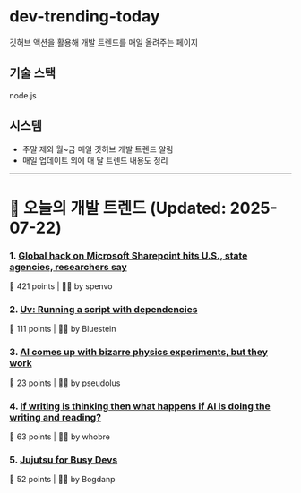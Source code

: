 # dev-trending-today
깃허브 액션을 활용해 개발 트렌드를 매일 올려주는 페이지

## 기술 스택
node.js
## 시스템
- 주말 제외 월~금 매일 깃허브 개발 트렌드 알림
- 매일 업데이트 외에 매 달 트렌드 내용도 정리
---

# 📰 오늘의 개발 트렌드 (Updated: 2025-07-22)

### 1. [Global hack on Microsoft Sharepoint hits U.S., state agencies, researchers say](https://www.washingtonpost.com/technology/2025/07/20/microsoft-sharepoint-hack/)
💬 421 points | 🧑‍💻 by spenvo

### 2. [Uv: Running a script with dependencies](https://docs.astral.sh/uv/guides/scripts/#running-a-script-with-dependencies)
💬 111 points | 🧑‍💻 by Bluestein

### 3. [AI comes up with bizarre physics experiments, but they work](https://www.quantamagazine.org/ai-comes-up-with-bizarre-physics-experiments-but-they-work-20250721/)
💬 23 points | 🧑‍💻 by pseudolus

### 4. [If writing is thinking then what happens if AI is doing the writing and reading?](https://hardcoresoftware.learningbyshipping.com/p/234-if-writing-is-thinking)
💬 63 points | 🧑‍💻 by whobre

### 5. [Jujutsu for Busy Devs](https://maddie.wtf/posts/2025-07-21-jujutsu-for-busy-devs)
💬 52 points | 🧑‍💻 by Bogdanp

